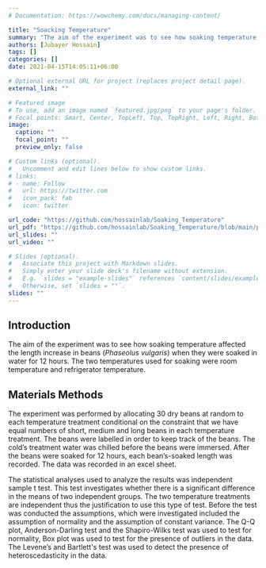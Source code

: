 ```yaml
---
# Documentation: https://wowchemy.com/docs/managing-content/

title: "Soacking Temperature"
summary: "The aim of the experiment was to see how soaking temperature affected the length increase in beans (Phaseolus vulgaris) when they were soaked in water for 12 hours."
authors: [Jubayer Hossain]
tags: []
categories: []
date: 2021-04-15T14:05:11+06:00

# Optional external URL for project (replaces project detail page).
external_link: ""

# Featured image
# To use, add an image named `featured.jpg/png` to your page's folder.
# Focal points: Smart, Center, TopLeft, Top, TopRight, Left, Right, BottomLeft, Bottom, BottomRight.
image:
  caption: ""
  focal_point: ""
  preview_only: false

# Custom links (optional).
#   Uncomment and edit lines below to show custom links.
# links:
# - name: Follow
#   url: https://twitter.com
#   icon_pack: fab
#   icon: twitter

url_code: "https://github.com/hossainlab/Soaking_Temperature"
url_pdf: "https://github.com/hossainlab/Soaking_Temperature/blob/main/project-work.docx"
url_slides: ""
url_video: ""

# Slides (optional).
#   Associate this project with Markdown slides.
#   Simply enter your slide deck's filename without extension.
#   E.g. `slides = "example-slides"` references `content/slides/example-slides.md`.
#   Otherwise, set `slides = ""`.
slides: ""
---
```


## Introduction
The aim of the experiment was to see how soaking temperature affected the length increase in beans (*Phaseolus vulgaris*) when they were soaked in water for 12 hours. The two temperatures used for soaking were room temperature and refrigerator temperature.

## Materials Methods 
The experiment was performed by allocating 30 dry beans at random to each temperature treatment conditional on the constraint that we have equal numbers of short, medium and long beans in each temperature treatment. The beans were labelled in order to keep track of the beans. The cold’s treatment water was chilled before the beans were immersed. After the beans were soaked for 12 hours, each bean’s-soaked length was recorded. The data was recorded in an excel sheet.

The statistical analyses used to analyze the results was independent sample t test. This test investigates whether there is a significant difference in the means of two independent groups. The two temperature treatments are independent thus the justification to use this type of test. Before the test was conducted the assumptions, which were investigated included the assumption of normality and the assumption of constant variance. The Q-Q plot, Anderson-Darling test and the Shapiro-Wilks test was used to test for normality, Box plot was used to test for the presence of outliers in the data. The Levene’s and Bartlett's test was used to detect the presence of heteroscedasticity in the data.
